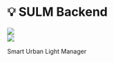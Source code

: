 # 💡 SULM Backend

<img src="https://badgen.net/badge/Beta/v0.1/yellow">
<br><img src="https://badgen.net/badge/Node Packages/npm install/green?icon=npm">

<br>

Smart Urban Light Manager
